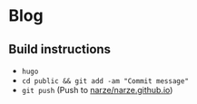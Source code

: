 # Blog

## Build instructions

- `hugo`
- `cd public && git add -am "Commit message"`
- `git push` (Push to [narze/narze.github.io](https://github.com/narze/narze.github.io))
